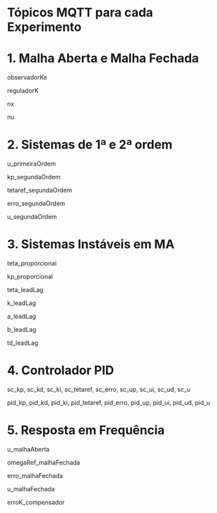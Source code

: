 # Tópicos MQTT para cada Experimento


# 1. Malha Aberta e Malha Fechada

observadorKe

reguladorK

nx

nu

# 2. Sistemas de 1ª e 2ª ordem

u_primeiraOrdem

kp_segundaOrdem

tetaref_segundaOrdem

erro_segundaOrdem

u_segundaOrdem

# 3. Sistemas Instáveis em MA

teta_proporcional

kp_proporcional

teta_leadLag

k_leadLag

a_leadLag

b_leadLag

td_leadLag

# 4. Controlador PID

sc_kp, sc_kd, sc_ki, sc_tetaref, sc_erro, sc_up, sc_ui, sc_ud, sc_u

pid_kp, pid_kd, pid_ki, pid_tetaref, pid_erro, pid_up, pid_ui, pid_ud, pid_u

# 5. Resposta em Frequência

u_malhaAberta

omegaRef_malhaFechada

erro_malhaFechada

u_malhaFechada

erroK_compensador
